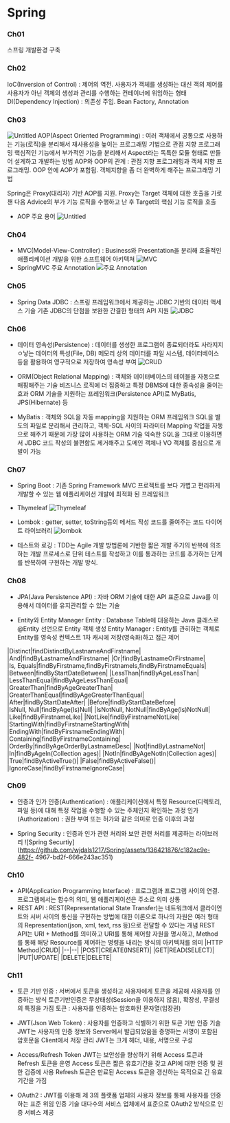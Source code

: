 # Spring

### Ch01 
스프링 개발환경 구축

### Ch02
IoC(Inversion of Control) : 제어의 역전. 사용자가 객체를 생성하는 대신 객의 제어를 사용자가 아닌 객체의 생성과 관리를 수행하는 컨테이너에 위임하는 형태
DI(Dependency Injection) : 의존성 주입. Bean Factory, Annotation

### Ch03
![Untitled](https://github.com/wjdals1217/Spring/assets/136421876/7ffc2d9f-6100-4416-9860-bf77b02e6c37)
AOP(Aspect Oriented Programming) : 여러 객체에서 공통으로 사용하는 기능(로직)을 분리해서 재사용성을 높이는 프로그래밍 기법으로 관점 지향 프로그래밍 
핵심적인 기능에서 부가적인 기능을 분리해서 Aspect라는 독특한 모듈 형태로 만들어 설계하고 개발하는 방법
AOP와 OOP의 관계 : 관점 지향 프로그래밍과 객체 지향 프로그래밍. OOP 안에 AOP가 포함됨. 객체지향을 좀 더 완벽하게 해주는 프로그래밍 기법

Spring은 Proxy(대리자) 기반 AOP를 지원. Proxy는 Target 객체에 대한 호출을 가로챈 다음 Advice의 부가 기능 로직을 수행하고 난 후 Target의 핵심 기능 로직을 호출

- AOP 주요 용어
![Untitled](https://github.com/wjdals1217/Spring/assets/136421876/9d71a15b-2542-43ab-b129-305e337fe508)

### Ch04
- MVC(Model-View-Controller)
  : Business와 Presentation을 분리해 효율적인 애플리케이션 개발을 위한 소프트웨어 아키텍쳐
![MVC](https://github.com/wjdals1217/Spring/assets/136421876/a91a89fc-aaab-4599-a19e-cf1d75b6e6c4)
- SpringMVC 주요 Annotation
  ![주요 Annotation](https://github.com/wjdals1217/Spring/assets/136421876/0cfcd91c-88f3-40f4-8d11-0e3c8d6f475a)

### Ch05
- Spring Data JDBC
   : 스프링 프레임워크에서 제공하는 JDBC 기반의 데이터 액세스 기술
  기존 JDBC의 단점을 보완한 간결한 형태의 API 지원
  ![JDBC](https://github.com/wjdals1217/Spring/assets/136421876/03859dc0-fd60-40bb-93b8-7d35735fbbc6)

### Ch06
- 데이터 영속성(Persistence)
  : 데이터를 생성한 프로그램이 종료되더라도 사라지지 ㅇ낳는 데이터의 특성(File, DB)
  메모리 상의 데이터를 파일 시스템, 데이터베이스 등을 활용하여 영구적으로 저장하여 영속성 부여
![CRUD](https://github.com/wjdals1217/Spring/assets/136421876/6af3cd08-df7a-440f-9f0f-e5539d3a114c)

- ORM(Object Relational Mapping)
  : 객체와 데이터베이스의 테이블을 자동으로 매핑해주는 기술
  비즈니스 로직에 더 집중하고 특정 DBMS에 대한 종속성을 줄이는 효과
  ORM 기술을 지원하는 프레임워크(Persistence API)로 MyBatis, JPS(Hibernate) 등

- MyBatis
  : 객체와 SQL을 자동 mapping을 지원하는 ORM 프레임워크
  SQL을 별도의 파일로 분리해서 관리하고, 객체-SQL 사이의 파라미터 Mapping 작업을 자동으로 해주기 때문에 가장 많이 사용하는 ORM 기술
익숙한 SQL을 그대로 이용하면서 JDBC 코드 작성의 불편함도 제거해주고 도메인 객체나 VO 객체를 중심으로 개발이 가능

### Ch07
- Spring Boot
  : 기존 Spring Framework MVC 프로젝트를 보다 가볍고 편리하게 개발할 수 있는 웹 애플리케이션 개발에 최적화 된 프레임워크

- Thymeleaf
  ![Thymeleaf](https://github.com/wjdals1217/Spring/assets/136421876/463eb536-0631-4ee4-8c7b-e3145400019d)

- Lombok
  : getter, setter, toString등의 메서드 작성 코드를 줄여주는 코드 다이어트 라이브러리
![lombok](https://github.com/wjdals1217/Spring/assets/136421876/913539df-b2d0-47b6-95c8-ad1fd4c59df1)

- 테스트와 로깅
  : TDD는 Agile 개발 방법론에 기반한 짧은 개발 주기의 반복에 의조하는 개발 프로세스로 단위 테스트를 작성하고 이를 통과하는 코드를 추가하는 단계를 반복하여 구현하는 개발 방식.

### Ch08
- JPA(Java Persistence API) : 자바 ORM 기술에 대한 API 표준으로 Java를 이용해서 데이터를 유지관리할 수 있는 기술

- Entity와 Entity Manager
  Entity : Database Table에 대응하는 Java 클래스로 @Entity 선언으로 Entity 객체 생성
  Entity Manager : Entity를 관히하는 객체로 Entity를 영속성 컨텍스트 1차 캐시에 저장(영속화)하고 접근 제어

|Distinct|findDistinctByLastnameAndFirstname|
|And|findByLastnameAndFirstname|
|Or|findByLastnameOrFirstname|
|Is, Equals|findByFirstname,findByFirstnameIs,findByFirstnameEquals|
|Between|findByStartDateBetween|
|LessThan|findByAgeLessThan|
|LessThanEqual|findByAgeLessThanEqual|
|GreaterThan|findByAgeGreaterThan|
|GreaterThanEqual|findByAgeGreaterThanEqual|
|After|findByStartDateAfter|
|Before|findByStartDateBefore|
|IsNull, Null|findByAge(Is)Null|
|IsNotNull, NotNull|findByAge(Is)NotNull|
|Like|findByFirstnameLike|
|NotLike|findByFirstnameNotLike|
|StartingWith|findByFirstnameStartingWith|
|EndingWith|findByFirstnameEndingWith|
|Containing|findByFirstnameContaining|
|OrderBy|findByAgeOrderByLastnameDesc|
|Not|findByLastnameNot|
|In|findByAgeIn(Collection<Age> ages)|
|NotIn|findByAgeNotIn(Collection<Age> ages)|
|True|findByActiveTrue()|
|False|findByActiveFalse()|
|IgnoreCase|findByFirstnameIgnoreCase|

### Ch09
- 인증과 인가
  인증(Authentication) : 애플리케이션에서 특정 Resource(디렉토리, 파일 등)에 대해 특정 작업을 수행할 수 있는 주체인지 확인하는 과정
  인가(Authorization) : 권한 부여 또는 허가와 같은 의미로 인증 이후의 과정

- Spring Security
  : 인증과 인가 관련 처리와 보안 관련 처리를 제공하는 라이브러리
![Spring Securtiy](https://github.com/wjdals1217/Spring/assets/136421876/c182ac9e-482f-
4967-bd2f-666e243ac351)

### Ch10
- API(Application Programming Interface)
  : 프로그램과 프로그램 사이의 연결. 프로그램에서는 함수의 의미, 웹 애플리케이션은 주소로 의미 상통
- REST API
  : REST(Representational State Transfer)는 네트워크에서 클라이언트와 서버 사이의 통신을 구현하는 방법에 대한 이론으로 하나의 자원은 여러 형태의 Representation(json, xml, text, rss 등)으로 전달할 수 있다는 개념
  REST API는 URI + Method를 의미하고 URI를 통해 제어할 자원을 명시하고, Method를 통해 해당 Resource를 제어하는 명령을 내리는 방식의 아키텍처를 의미
|HTTP Method|CRUD|
|--|--|
|POST|CREATE(INSERT)|
|GET|READ(SELECT)|
|PUT|UPDATE|
|DELETE|DELETE|

### Ch11
- 토큰 기반 인증
  : 서버에서 토큰을 생성하고 사용자에게 토큰을 제공해 사용자를 인증하는 방식
  토큰기반인증은 무상태성(Session을 이용하지 않음), 확장성, 무결성의 특징을 가짐
토큰 : 사용자를 인증하는 암호화된 문자열(입장권)

- JWT(Json Web Token)
  : 사용자를 인증하고 식별하기 위한 토큰 기반 인증 기술
JWT는 사용자의 인증 정보와 Server에서 발급되었음을 증명하는 서명이 포함된 암호문을 Client에서 저장 관리
JWT는 크게 헤더, 내용, 서명으로 구성

- Access/Refresh Token
  JWT는 보안성을 향상하기 위해 Access 토큰과 Refresh 토큰을 운영
  Access 토큰은 짧은 유효기간을 갖고 API에 대한 인증 및 권한 검증에 사용
  Refresh 토큰은 만료된 Access 토큰을 갱신하는 목적으로 긴 유효기간을 가짐

- OAuth2
  : JWT를 이용해 제 3의 플랫폼 업체의 사용자 정보를 통해 사용자를 인증하는 표준 위임 인증 기술
  대다수의 서비스 업체에서 표준으로 OAuth2 방식으로 인증 서비스 제공
  
